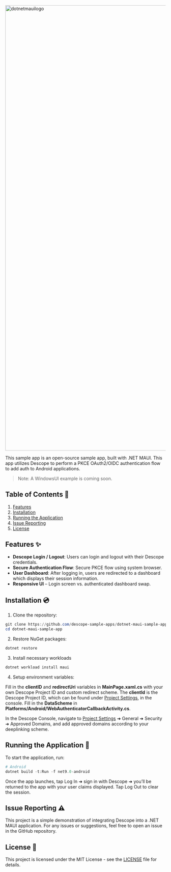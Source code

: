<img width="1400" alt="dotnetmauilogo" src="https://github.com/user-attachments/assets/51654efe-d874-4ab6-a32f-53a77ad4f083" />


This sample app is an open-source sample app, built with .NET MAUI. This app utilizes Descope to perform a PKCE OAuth2/OIDC authentication flow to add auth to Android applications.

> Note: A WindowsUI example is coming soon.

## Table of Contents 📝

1. [Features](#features)
2. [Installation](#installation)
3. [Running the Application](#running-the-application)
4. [Issue Reporting](#issue-reporting)
5. [License](#license)

## Features ✨

- **Descope Login / Logout**: Users can login and logout with their Descope credentials.
- **Secure Authentication Flow**: Secure PKCE flow using system browser.
- **User Dashboard**: After logging in, users are redirected to a dashboard which displays their session information.
- **Responsive UI** – Login screen vs. authenticated dashboard swap.

## Installation 💿

1. Clone the repository:

```powershell
git clone https://github.com/descope-sample-apps/dotnet-maui-sample-app.git
cd dotnet-maui-sample-app
```

2. Restore NuGet packages:

```powershell
dotnet restore
```
3. Install necessary workloads

```powershell
dotnet workload install maui
```

4. Setup environment variables:

Fill in the **clientID** and **redirectUri** variables in **MainPage.xaml.cs** with your own Descope Project ID and custom redirect scheme. The **clientId** is the Descope Project ID, which can be found under [Project Settings](https://app.descope.com/settings/project), in the console.
Fill in the **DataScheme** in **Platforms/Android/WebAuthenticatorCallbackActivity.cs**.

In the Descope Console, navigate to [Project Settings](https://app.descope.com/settings/project) ➜ General ➜ Security ➜ Approved Domains, and add approved domains according to your deeplinking scheme.

## Running the Application 🚀

To start the application, run:

```powershell
# Android
dotnet build -t:Run -f net9.0-android
```
Once the app launches, tap Log In ➜ sign in with Descope ➜ you’ll be returned to the app with your user claims displayed. Tap Log Out to clear the session.

## Issue Reporting ⚠️

This project is a simple demonstration of integrating Descope into a .NET MAUI application. For any issues or suggestions, feel free to open an issue in the GitHub repository.

## License 📜

This project is licensed under the MIT License - see the [LICENSE](LICENSE) file for details.
